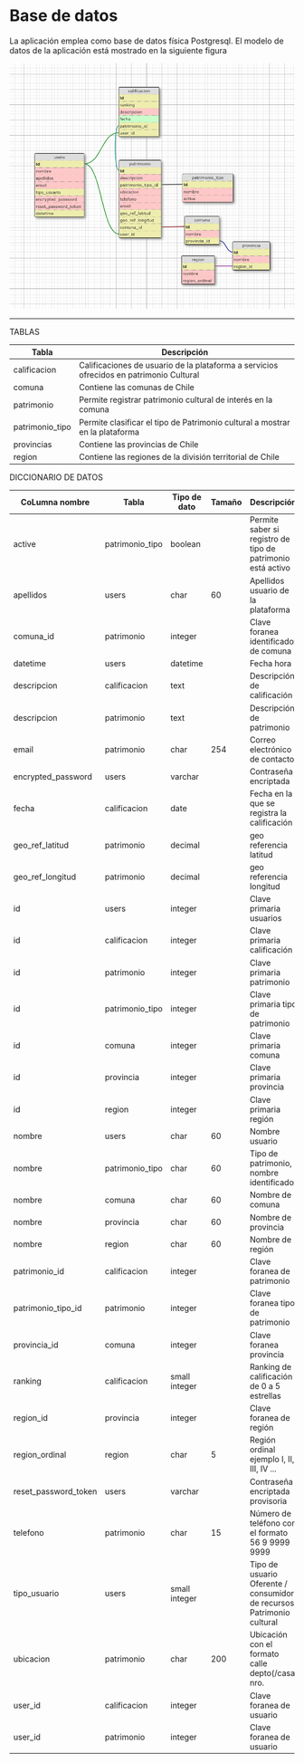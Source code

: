 # Base de datos

La aplicación emplea como base de datos física Postgresql. El modelo de datos de la aplicación está
mostrado en la siguiente figura

[![Modelo de datos de la aplicación Patrimonial App](https://github.com/appwebd/rails-batch-638-proyecto-patrimonio-cultural/blob/master/postgresql/modelo.png?raw=true)](https://github.com/appwebd/rails-batch-638-proyecto-patrimonio-cultural/blob/master/postgresql/modelo.png?raw=true)

-------------------

TABLAS

|Tabla| Descripción |
|-------------|-------------|
|calificacion|     Calificaciones de usuario de la plataforma a servicios ofrecidos en patrimonio Cultural|
|comuna      |     Contiene las comunas de Chile|
|patrimonio  |     Permite registrar patrimonio cultural de interés en la comuna|
|patrimonio_tipo|  Permite clasificar el tipo de Patrimonio cultural a mostrar en la plataforma|
|provincias     |  Contiene las provincias de Chile|
|region         |  Contiene las regiones de la división territorial de Chile|


DICCIONARIO DE DATOS

|CoLumna nombre      |     Tabla     | Tipo de dato|Tamaño|                             Descripción                             |
|--------------------|---------------|-------------|------|---------------------------------------------------------------------|
|active              |patrimonio_tipo|boolean      |      |Permite saber si registro de tipo de patrimonio está activo          |
|apellidos           |users          |char         |60    |Apellidos usuario de la plataforma                                   |     
|comuna_id           |patrimonio     |integer      |      |Clave foranea identificador de comuna                                |
|datetime            |users          |datetime     |      |Fecha hora                                                           |
|descripcion         |calificacion   |text         |      |Descripción de calificación                                          |
|descripcion         |patrimonio     |text         |      |Descripción de patrimonio                                            |  
|email               |patrimonio     |char         |254   |Correo electrónico de contacto                                       |
|encrypted_password  |users          |varchar      |      |Contraseña encriptada                                                |
|fecha               |calificacion   |date         |      |Fecha en la que se registra la calificación                          |
|geo_ref_latitud     |patrimonio     |decimal      |      |geo referencia latitud                                               |
|geo_ref_longitud    |patrimonio     |decimal      |      |geo referencia longitud                                              |
|id                  |users          |integer      |      |Clave primaria usuarios                                              |
|id                  |calificacion   |integer      |      |Clave primaria calificación                                          |
|id                  |patrimonio     |integer      |      |Clave primaria patrimonio                                            |
|id                  |patrimonio_tipo|integer      |      |Clave primaria tipo de patrimonio                                    |
|id                  |comuna         |integer      |      |Clave primaria comuna                                                |          
|id                  |provincia      |integer      |      |Clave primaria provincia                                             |
|id                  |region         |integer      |      |Clave primaria región                                                |
|nombre              |users          |char         |60    |Nombre usuario                                                       |                    
|nombre              |patrimonio_tipo|char         |60    |Tipo de patrimonio, nombre identificador                             |
|nombre              |comuna         |char         |60    |Nombre de comuna                                                     |
|nombre              |provincia      |char         |60    |Nombre de provincia                                                  |
|nombre              |region         |char         |60    |Nombre de región                                                     |
|patrimonio_id       |calificacion   |integer      |      |Clave foranea de patrimonio                                          |
|patrimonio_tipo_id  |patrimonio     |integer      |      |Clave foranea tipo de patrimonio                                     |
|provincia_id        |comuna         |integer      |      |Clave foranea provincia                                              |
|ranking             |calificacion   |small integer|      |Ranking de calificación de 0 a 5 estrellas                           |
|region_id           |provincia      |integer      |      |Clave foranea de región                                              |
|region_ordinal      |region         |char         |5     |Región ordinal ejemplo I, II, III, IV ...                            |
|reset_password_token|users          |varchar      |      |Contraseña encriptada provisoria                                     |
|telefono            |patrimonio     |char         |15    |Número de teléfono con el formato 56 9 9999 9999                     |
|tipo_usuario        |users          |small integer|      |Tipo de usuario Oferente / consumidor de recursos Patrimonio cultural|
|ubicacion           |patrimonio     |char         |200   |Ubicación con el formato calle depto(/casa nro.                      |
|user_id             |calificacion   |integer      |      |Clave foranea de usuario                                             |
|user_id             |patrimonio     |integer      |      |Clave foranea de usuario                                             |


